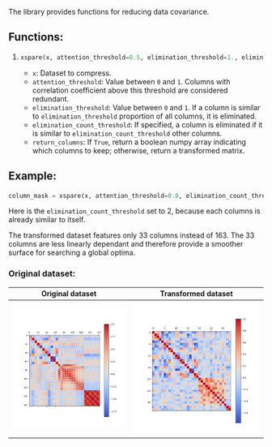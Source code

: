 The library provides functions for reducing data covariance. 

## Functions:

1. ```python
   xspare(x, attention_threshold=0.5, elimination_threshold=1., elimination_count_threshold=None, return_columns=False)
   ```
   - `x`: Dataset to compress.
   - `attention_threshold`: Value between `0` and `1`. Columns with correlation coefficient above this threshold are considered redundant.
   - `elimination_threshold`: Value between `0` and `1`. If a column is similar to `elimination_threshold` proportion of all columns, it is eliminated.
   - `elimination_count_threshold`: If specified, a column is eliminated if it is similar to `elimination_count_threshold` other columns.
   - `return_columns`: If `True`, return a boolean numpy array indicating which columns to keep; otherwise, return a transformed matrix.

## Example:
```python
column_mask = xspare(x, attention_threshold=0.8, elimination_count_threshold=2, return_columns=True)
```

Here is the `elimination_count_threshold` set to 2, because each columns is already similar to itself.

The transformed dataset features only 33 columns instead of 163. The 33 columns are less linearly dependant and therefore provide a smoother surface for searching a global optima. 

### Original dataset:

Original dataset                      |  Transformed dataset
:------------------------------------:|:-------------------------:
![Original](./resources/Figure_1.png) | ![Transformed](./resources/Figure_2.png)
